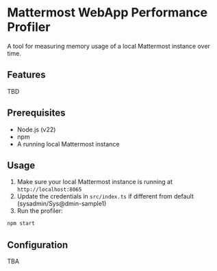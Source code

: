 # Mattermost WebApp Performance Profiler

A tool for measuring memory usage of a local Mattermost instance over time.

## Features

TBD

## Prerequisites

- Node.js (v22)
- npm
- A running local Mattermost instance

## Usage

1. Make sure your local Mattermost instance is running at `http://localhost:8065`
2. Update the credentials in `src/index.ts` if different from default (sysadmin/Sys@dmin-sample1)
3. Run the profiler:

```bash
npm start

```

## Configuration
TBA
